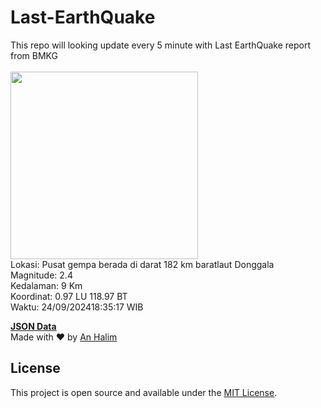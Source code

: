 # Last-EarthQuake
This repo will looking update every 5 minute with Last EarthQuake report from BMKG
<br>
<br>
<img src="https://static.bmkg.go.id/20240924183517.mmi.jpg" width="300"/>
<br>
Lokasi: Pusat gempa berada di darat 182 km baratlaut Donggala <br>
Magnitude: 2.4 <br>
Kedalaman: 9 Km <br>
Koordinat: 0.97 LU 118.97 BT <br>
Waktu: 24/09/202418:35:17 WIB <br>

<a href="./data/data.json">**JSON Data**</a>
<br>
Made with ❤️ by <a href="https://github.com/an-halim">An Halim</a>
## License

This project is open source and available under the [MIT License](LICENSE).
